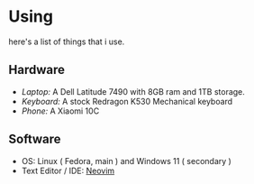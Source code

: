 # Using

here's a list of things that i use.

## Hardware
- *Laptop:* A Dell Latitude 7490 with 8GB ram and 1TB storage.
- *Keyboard:* A stock Redragon K530 Mechanical keyboard
- *Phone:* A Xiaomi 10C

## Software

- OS: Linux ( Fedora, main ) and Windows 11 ( secondary )
- Text Editor / IDE: [Neovim](neovim.md)